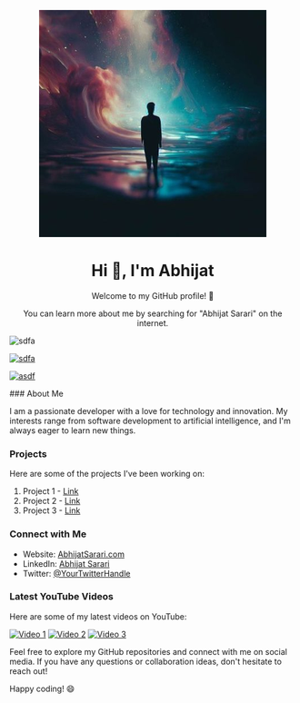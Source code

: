 <p align="center">
  <img src="https://github.com/ABHIJATSARARI/ABHIJATSARARI/blob/main/ci3-LCSY_400x400.jpg" alt="Your Name" width="400" height="400" />
</p>

<h1 align="center" href="https://www.google.com/search?q=Abhijat+Sarari">Hi 👋, I'm Abhijat</h1>

<p align="center">
  Welcome to my GitHub profile! 🚀
</p>

<p align="center">
  You can learn more about me by searching for "Abhijat Sarari" on the internet.
</p>

<p align="left"> <img src="https://komarev.com/ghpvc/?username=sdfa&label=Profile%20views&color=0e75b6&style=flat" alt="sdfa" /> </p>

<p align="left"> <a href="https://github.com/ryo-ma/github-profile-trophy"><img src="https://github-profile-trophy.vercel.app/?username=sdfa" alt="sdfa" /></a> </p>

<p align="left"> <a href="https://twitter.com/asdf" target="blank"><img src="https://img.shields.io/twitter/follow/asdf?logo=twitter&style=for-the-badge" alt="asdf" /></a> </p>
### About Me

I am a passionate developer with a love for technology and innovation. My interests range from software development to artificial intelligence, and I'm always eager to learn new things.

### Projects

Here are some of the projects I've been working on:

1. Project 1 - [Link](https://github.com/yourusername/project1)
2. Project 2 - [Link](https://github.com/yourusername/project2)
3. Project 3 - [Link](https://github.com/yourusername/project3)

### Connect with Me

- Website: [AbhijatSarari.com](https://www.abhijatsarari.com)
- LinkedIn: [Abhijat Sarari](https://www.linkedin.com/in/yourlinkedin)
- Twitter: [@YourTwitterHandle](https://twitter.com/yourtwitter)

### Latest YouTube Videos

Here are some of my latest videos on YouTube:

[![Video 1](video-thumbnail-1.jpg)](https://www.youtube.com/watch?v=yourvideo1)
[![Video 2](video-thumbnail-2.jpg)](https://www.youtube.com/watch?v=yourvideo2)
[![Video 3](video-thumbnail-3.jpg)](https://www.youtube.com/watch?v=yourvideo3)

Feel free to explore my GitHub repositories and connect with me on social media. If you have any questions or collaboration ideas, don't hesitate to reach out!

Happy coding! 😄

